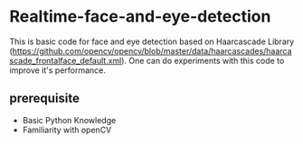 # Realtime-face-and-eye-detection
This is basic code for face and eye detection based on Haarcascade Library (https://github.com/opencv/opencv/blob/master/data/haarcascades/haarcascade_frontalface_default.xml).
One can do experiments with this code to improve it's performance.

## prerequisite

* Basic Python Knowledge
* Familiarity with openCV
